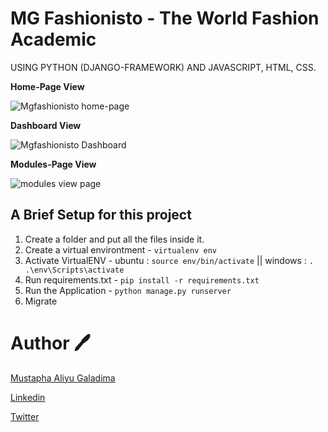 # MG Fashionisto - The World Fashion Academic 

USING PYTHON (DJANGO-FRAMEWORK) AND JAVASCRIPT, HTML, CSS.

**Home-Page View**

![Mgfashionisto home-page](https://github.com/MG-Musty/webstack-portfolio-project/assets/106968663/aa3f9c96-ed68-44d1-badb-4dd64a5e7f84)

**Dashboard View**

![Mgfashionisto Dashboard](https://github.com/MG-Musty/webstack-portfolio-project/assets/106968663/38d2b9bd-d1c7-476f-b122-0e3fa5a6e100)

**Modules-Page View**

![modules view page](https://github.com/MG-Musty/webstack-portfolio-project/assets/106968663/b37bd6f0-2aa0-4591-abf4-48a5a2d03fbe)

## A Brief Setup for this project

1. Create a folder and put all the files inside it.
2. Create a virtual environtment - `virtualenv env`
3. Activate VirtualENV - ubuntu : `source env/bin/activate` || windows : `. .\env\Scripts\activate`
4. Run requirements.txt - `pip install -r requirements.txt`
5. Run the Application - `python manage.py runserver`
6. Migrate

# Author :pen:

[Mustapha Aliyu Galadima](https://mgmustyportfolio-io.onrender.com/)

[Linkedin](https://www.linkedin.com/in/mustapha-aliyu/)

[Twitter](https://twitter.com/MgsmartMustee/)
